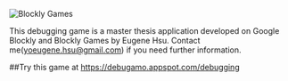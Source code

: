 ![Blockly Games](https://raw.githubusercontent.com/wiki/google/blockly-games/title.png)

This debugging game is a master thesis application developed on Google Blockly and Blockly Games by Eugene Hsu. Contact me(yoeugene.hsu@gmail.com) if you need further information.

##Try this game at https://debugamo.appspot.com/debugging